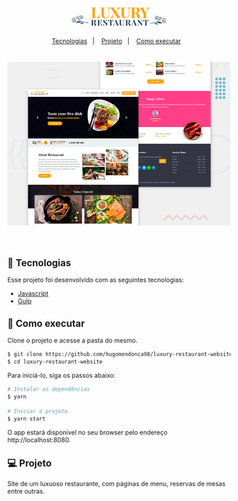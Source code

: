 <h1 align="center">
    <img alt="LuxuryRestaurant" src=".github/logo.png" />
</h1>

<p align="center">
  <a href="#-tecnologias">Tecnologias</a>&nbsp;&nbsp;&nbsp;|&nbsp;&nbsp;&nbsp;
  <a href="#-projeto">Projeto</a>&nbsp;&nbsp;&nbsp;|&nbsp;&nbsp;&nbsp;
  <a href="#-como-executar">Como executar</a>&nbsp;&nbsp;&nbsp;
</p>

<h1 align="center">
    <img alt="LuxuryRestaurant" src=".github/desktop.png" />
</h1>

<br>

## 🧪 Tecnologias

Esse projeto foi desenvolvido com as seguintes tecnologias:

- [Javascript](https://github.com/airbnb/javascript)
- [Gulp](https://github.com/gulpjs/gulp)

## 🚀 Como executar

Clone o projeto e acesse a pasta do mesmo.

```bash
$ git clone https://github.com/hugomendonca98/luxury-restaurant-website.git
$ cd luxury-restaurant-website
```

Para iniciá-lo, siga os passos abaixo:
```bash
# Instalar as dependências
$ yarn

# Iniciar o projeto
$ yarn start
```
O app estará disponível no seu browser pelo endereço http://localhost:8080.

## 💻 Projeto

Site de um luxuoso restaurante, com páginas de menu, reservas de mesas entre outras.
